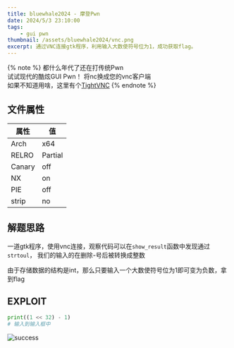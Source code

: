 ```yaml
---
title: bluewhale2024 - 摩登Pwn
date: 2024/5/3 23:10:00
tags:
    - gui pwn
thumbnail: /assets/bluewhale2024/vnc.png
excerpt: 通过VNC连接gtk程序，利用输入大数使符号位为1，成功获取flag。
---
```


{% note %}
都什么年代了还在打传统Pwn  
试试现代的酷炫GUI Pwn！ 
将nc换成您的vnc客户端  
如果不知道用啥，这里有个[TightVNC](https://www.tightvnc.com/)
{% endnote %}

## 文件属性

|属性  |值    |
|------|------|
|Arch  |x64   |
|RELRO|Partial|
|Canary|off   |
|NX    |on    |
|PIE   |off   |
|strip |no    |

## 解题思路

一道gtk程序，使用vnc连接，观察代码可以在`show_result`函数中发现通过`strtoul`，
我们的输入的在删除-号后被转换成整数

由于存储数据的结构是int，那么只要输入一个大数使符号位为1即可变为负数，拿到flag

## EXPLOIT

```python
print((1 << 32) - 1)
# 输入到输入框中
```

![success](/assets/bluewhale2024/vnc.png)
